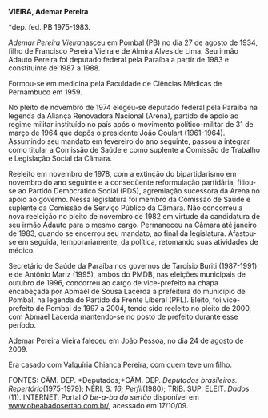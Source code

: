 **VIEIRA, Ademar Pereira**

\*dep. fed. PB 1975-1983.

*Ademar Pereira Vieira*nasceu em Pombal (PB) no dia 27 de agosto de
1934, filho de Francisco Pereira Vieira e de Almira Alves de Lima. Seu
irmão Adauto Pereira foi deputado federal pela Paraíba a partir de 1983
e constituinte de 1987 a 1988.

Formou-se em medicina pela Faculdade de Ciências Médicas de Pernambuco
em 1959.

No pleito de novembro de 1974 elegeu-se deputado federal pela Paraíba na
legenda da Aliança Renovadora Nacional (Arena), partido de apoio ao
regime militar instituído no país após o movimento político-militar de
31 de março de 1964 que depôs o presidente João Goulart (1961-1964).
Assumindo seu mandato em fevereiro do ano seguinte, passou a integrar
como titular a Comissão de Saúde e como suplente a Comissão de Trabalho
e Legislação Social da Câmara.

Reeleito em novembro de 1978, com a extinção do bipartidarismo em
novembro do ano seguinte e a conseqüente reformulação partidária,
filiou-se ao Partido Democrático Social (PDS), agremiação sucessora da
Arena no apoio ao governo. Nessa legislatura foi membro da Comissão de
Saúde e suplente da Comissão de Serviço Público da Câmara. Não concorreu
a nova reeleição no pleito de novembro de 1982 em virtude da candidatura
de seu irmão Adauto para o mesmo cargo. Permaneceu na Câmara até janeiro
de 1983, quando se encerrou seu mandato, ao final da legislatura.
Afastou-se em seguida, temporariamente, da política, retomando suas
atividades de médico.

Secretário de Saúde da Paraíba nos governos de Tarcísio Buriti
(1987-1991) e de Antônio Mariz (1995), ambos do PMDB, nas eleições
municipais de outubro de 1996, concorreu ao cargo de vice-prefeito na
chapa encabeçada por Abmael de Sousa Lacerda à prefeitura do município
de Pombal, na legenda do Partido da Frente Liberal (PFL). Eleito, foi
vice-prefeito de Pombal de 1997 a 2004, tendo sido reeleito no pleito de
2000, com Abmael Lacerda mantendo-se no posto de prefeito durante esse
período.

Ademar Pereira Vieira faleceu em João Pessoa, no dia 24 de agosto de
2009.

Era casado com Valquíria Chianca Pereira, com quem teve um filho.

FONTES: CÂM. DEP. *Deputados;*CÂM. DEP. *Deputados brasileiros.
Repertório*(1975-1979); NÉRI, S. *16; Perfil*(1980); TRIB. SUP. ELEIT.
*Dados* (11). INTERNET. Portal *O be-a-ba do sertão* disponível em
www.obeabadosertao.com.br/, acessado em 17/10/09.
